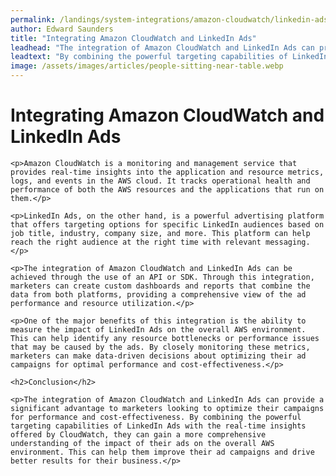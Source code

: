 ```yaml
---
permalink: /landings/system-integrations/amazon-cloudwatch/linkedin-ads
author: Edward Saunders
title: "Integrating Amazon CloudWatch and LinkedIn Ads"
leadhead: "The integration of Amazon CloudWatch and LinkedIn Ads can provide a significant advantage to marketers looking to optimize their campaigns for performance and cost-effectiveness"
leadtext: "By combining the powerful targeting capabilities of LinkedIn Ads with the real-time insights offered by CloudWatch, they can gain a more comprehensive understanding of the impact of their ads on the overall AWS environment. This can help them improve their ad campaigns and drive better results for their business."
image: /assets/images/articles/people-sitting-near-table.webp
---
```

<div class="arttext">	<h1>Integrating Amazon CloudWatch and LinkedIn Ads</h1>

	<p>Amazon CloudWatch is a monitoring and management service that provides real-time insights into the application and resource metrics, logs, and events in the AWS cloud. It tracks operational health and performance of both the AWS resources and the applications that run on them.</p>

	<p>LinkedIn Ads, on the other hand, is a powerful advertising platform that offers targeting options for specific LinkedIn audiences based on job title, industry, company size, and more. This platform can help reach the right audience at the right time with relevant messaging.</p>

	<p>The integration of Amazon CloudWatch and LinkedIn Ads can be achieved through the use of an API or SDK. Through this integration, marketers can create custom dashboards and reports that combine the data from both platforms, providing a comprehensive view of the ad performance and resource utilization.</p>

	<p>One of the major benefits of this integration is the ability to measure the impact of LinkedIn Ads on the overall AWS environment. This can help identify any resource bottlenecks or performance issues that may be caused by the ads. By closely monitoring these metrics, marketers can make data-driven decisions about optimizing their ad campaigns for optimal performance and cost-effectiveness.</p>

	<h2>Conclusion</h2>

	<p>The integration of Amazon CloudWatch and LinkedIn Ads can provide a significant advantage to marketers looking to optimize their campaigns for performance and cost-effectiveness. By combining the powerful targeting capabilities of LinkedIn Ads with the real-time insights offered by CloudWatch, they can gain a more comprehensive understanding of the impact of their ads on the overall AWS environment. This can help them improve their ad campaigns and drive better results for their business.</p>

</div>